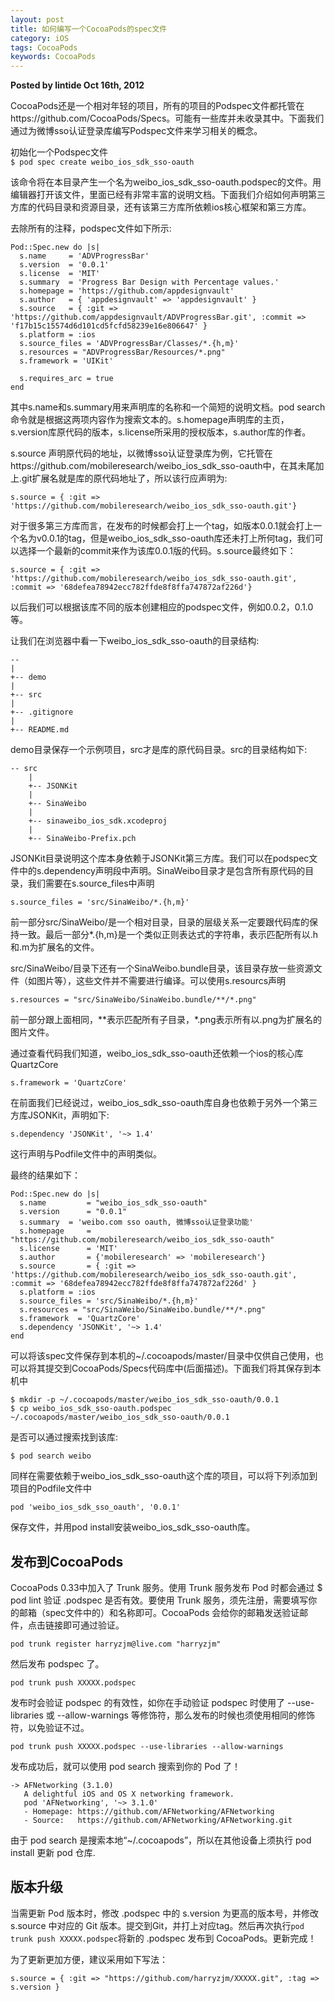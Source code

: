 ```yaml
---
layout: post
title: 如何编写一个CocoaPods的spec文件
category: iOS
tags: CocoaPods
keywords: CocoaPods
---  
```

 
__Posted by lintide Oct 16th, 2012__  

CocoaPods还是一个相对年轻的项目，所有的项目的Podspec文件都托管在https://github.com/CocoaPods/Specs。可能有一些库并未收录其中。下面我们通过为微博sso认证登录库编写Podspec文件来学习相关的概念。  

初始化一个Podspec文件  
`$ pod spec create weibo_ios_sdk_sso-oauth`

该命令将在本目录产生一个名为weibo_ios_sdk_sso-oauth.podspec的文件。用编辑器打开该文件，里面已经有非常丰富的说明文档。下面我们介绍如何声明第三方库的代码目录和资源目录，还有该第三方库所依赖ios核心框架和第三方库。

去除所有的注释，podspec文件如下所示:  

```
Pod::Spec.new do |s|
  s.name     = 'ADVProgressBar'
  s.version  = '0.0.1'
  s.license  = 'MIT'
  s.summary  = 'Progress Bar Design with Percentage values.'
  s.homepage = 'https://github.com/appdesignvault'
  s.author   = { 'appdesignvault' => 'appdesignvault' }
  s.source   = { :git => 'https://github.com/appdesignvault/ADVProgressBar.git', :commit => 'f17b15c15574d6d101cd5fcfd58239e16e806647' }
  s.platform = :ios  
  s.source_files = 'ADVProgressBar/Classes/*.{h,m}'
  s.resources = "ADVProgressBar/Resources/*.png"
  s.framework = 'UIKit'

  s.requires_arc = true  
end
```  

其中s.name和s.summary用来声明库的名称和一个简短的说明文档。pod search命令就是根据这两项内容作为搜索文本的。s.homepage声明库的主页，s.version库原代码的版本，s.license所采用的授权版本，s.author库的作者。

s.source 声明原代码的地址，以微博sso认证登录库为例，它托管在https://github.com/mobileresearch/weibo_ios_sdk_sso-oauth中，在其未尾加上.git扩展名就是库的原代码地址了，所以该行应声明为:  

`s.source = { :git => 'https://github.com/mobileresearch/weibo_ios_sdk_sso-oauth.git'}`  

对于很多第三方库而言，在发布的时候都会打上一个tag，如版本0.0.1就会打上一个名为v0.0.1的tag，但是weibo_ios_sdk_sso-oauth库还未打上所何tag，我们可以选择一个最新的commit来作为该库0.0.1版的代码。s.source最终如下：  

`s.source = { :git => 'https://github.com/mobileresearch/weibo_ios_sdk_sso-oauth.git', :commit => '68defea78942ecc782ffde8f8ffa747872af226d'}`  

以后我们可以根据该库不同的版本创建相应的podspec文件，例如0.0.2，0.1.0等。

让我们在浏览器中看一下weibo_ios_sdk_sso-oauth的目录结构:  

```
--
|
+-- demo
|
+-- src
|
+-- .gitignore
|
+-- README.md  
```
demo目录保存一个示例项目，src才是库的原代码目录。src的目录结构如下:  

```
-- src
    |
    +-- JSONKit
    |
    +-- SinaWeibo
    |
    +-- sinaweibo_ios_sdk.xcodeproj
    |
    +-- SinaWeibo-Prefix.pch
```  

JSONKit目录说明这个库本身依赖于JSONKit第三方库。我们可以在podspec文件中的s.dependency声明段中声明。SinaWeibo目录才是包含所有原代码的目录，我们需要在s.source_files中声明

`s.source_files = 'src/SinaWeibo/*.{h,m}'`  

前一部分src/SinaWeibo/是一个相对目录，目录的层级关系一定要跟代码库的保持一致。最后一部分*.{h,m}是一个类似正则表达式的字符串，表示匹配所有以.h和.m为扩展名的文件。

src/SinaWeibo/目录下还有一个SinaWeibo.bundle目录，该目录存放一些资源文件（如图片等），这些文件并不需要进行编译。可以使用s.resourcs声明

`s.resources = "src/SinaWeibo/SinaWeibo.bundle/**/*.png"`  

前一部分跟上面相同，**表示匹配所有子目录，*.png表示所有以.png为扩展名的图片文件。

通过查看代码我们知道，weibo_ios_sdk_sso-oauth还依赖一个ios的核心库QuartzCore

`s.framework = 'QuartzCore'`  

在前面我们已经说过，weibo_ios_sdk_sso-oauth库自身也依赖于另外一个第三方库JSONKit，声明如下:

`s.dependency 'JSONKit', '~> 1.4'`  

这行声明与Podfile文件中的声明类似。

最终的结果如下：  

```
Pod::Spec.new do |s|
  s.name         = "weibo_ios_sdk_sso-oauth"
  s.version      = "0.0.1"
  s.summary  = 'weibo.com sso oauth, 微博sso认证登录功能'
  s.homepage     = "https://github.com/mobileresearch/weibo_ios_sdk_sso-oauth"
  s.license      = 'MIT'
  s.author       = {'mobileresearch' => 'mobileresearch'}
  s.source       = { :git => 'https://github.com/mobileresearch/weibo_ios_sdk_sso-oauth.git', :commit => '68defea78942ecc782ffde8f8ffa747872af226d' }
  s.platform = :ios
  s.source_files = 'src/SinaWeibo/*.{h,m}'
  s.resources = "src/SinaWeibo/SinaWeibo.bundle/**/*.png"
  s.framework  = 'QuartzCore'
  s.dependency 'JSONKit', '~> 1.4'
end
```
可以将该spec文件保存到本机的~/.cocoapods/master/目录中仅供自己使用，也可以将其提交到CocoaPods/Specs代码库中(后面描述)。下面我们将其保存到本机中  

```
$ mkdir -p ~/.cocoapods/master/weibo_ios_sdk_sso-oauth/0.0.1
$ cp weibo_ios_sdk_sso-oauth.podspec ~/.cocoapods/master/weibo_ios_sdk_sso-oauth/0.0.1
```
是否可以通过搜索找到该库:

`$ pod search weibo`  

同样在需要依赖于weibo_ios_sdk_sso-oauth这个库的项目，可以将下列添加到项目的Podfile文件中

`pod 'weibo_ios_sdk_sso_oauth', '0.0.1'`  

保存文件，并用pod install安装weibo_ios_sdk_sso-oauth库。

## 发布到CocoaPods

CocoaPods 0.33中加入了 Trunk 服务。使用 Trunk 服务发布 Pod 时都会通过 $ pod lint 验证 .podspec 是否有效。要使用 Trunk 服务，须先注册，需要填写你的邮箱（spec文件中的）和名称即可。CocoaPods 会给你的邮箱发送验证邮件，点击链接即可通过验证。

```
pod trunk register harryzjm@live.com "harryzjm"
```

然后发布 podspec 了。

```
pod trunk push XXXXX.podspec
```

发布时会验证 podspec 的有效性，如你在手动验证 podspec 时使用了 --use-libraries 或 --allow-warnings 等修饰符，那么发布的时候也须使用相同的修饰符，以免验证不过。

```
pod trunk push XXXXX.podspec --use-libraries --allow-warnings
```

发布成功后，就可以使用 pod search 搜索到你的 Pod 了！

```
-> AFNetworking (3.1.0)
   A delightful iOS and OS X networking framework.
   pod 'AFNetworking', '~> 3.1.0'
   - Homepage: https://github.com/AFNetworking/AFNetworking
   - Source:   https://github.com/AFNetworking/AFNetworking.git
```

由于 pod search 是搜索本地“~/.cocoapods”，所以在其他设备上须执行 pod install 更新 pod 仓库.

## 版本升级

当需更新 Pod 版本时，修改 .podspec 中的 s.version 为更高的版本号，并修改 s.source 中对应的 Git 版本。提交到Git，并打上对应tag。然后再次执行`pod trunk push XXXXX.podspec`将新的 .podspec 发布到 CocoaPods。更新完成！

为了更新更加方便，建议采用如下写法：

```
s.source = { :git => "https://github.com/harryzjm/XXXXX.git", :tag => s.version }
```





